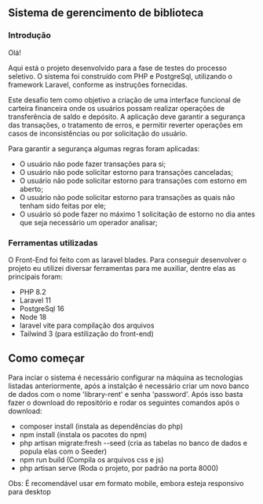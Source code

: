 ## Sistema de gerencimento de biblioteca

### Introdução

Olá!

Aqui está o projeto desenvolvido para a fase de testes do processo seletivo. O sistema foi construído com PHP e PostgreSql, utilizando o framework Laravel, conforme as instruções fornecidas.

Este desafio tem como objetivo a criação de uma interface funcional de carteira financeira onde os usuários possam realizar operações de transferência de saldo e depósito. A aplicação deve garantir a segurança das transações, o tratamento de erros, e permitir reverter operações em casos de inconsistências ou por solicitação do usuário.

Para garantir a segurança algumas regras foram aplicadas: 

- O usuário não pode fazer transações para si;
- O usuário não pode solicitar estorno para transações canceladas;
- O usuário não pode solicitar estorno para transações com estorno em aberto;
- O usuário não pode solicitar estorno para transações as quais não tenham sido feitas por ele;
- O usuário só pode fazer no máximo 1 solicitação de estorno no dia antes que seja necessário um operador analisar;

### Ferramentas utilizadas

O Front-End foi feito com as laravel blades.
Para conseguir desenvolver o projeto eu utilizei diversar ferramentas para me auxiliar, dentre elas as principais foram:

- PHP 8.2
- Laravel 11
- PostgreSql 16
- Node 18
- laravel vite para compilação dos arquivos
- Tailwind 3 (para estilização do front-end)

## Como começar

Para inciar o sistema é necessário configurar na máquina as tecnologias listadas anteriormente, após a instalção é necessário criar um novo banco de dados com o nome 'library-rent' e senha 'password'. Após isso basta fazer o download do repositório e rodar os seguintes comandos após o download:

- composer install (instala as dependências do php)
- npm install (instala os pacotes do npm)
- php artisan migrate:fresh --seed (cria as tabelas no banco de dados e popula elas com o Seeder)
- npm run build (Compila os arquivos css e js)
- php artisan serve (Roda o projeto, por padrão na porta 8000)

Obs: É recomendável usar em formato mobile, embora esteja responsivo para desktop
